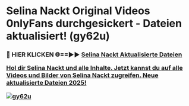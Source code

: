 # Selina Nackt Original Videos 0nlyFans durchgesickert - Dateien aktualisiert! (gy62u)

<h3>🔴 HIER KLICKEN 🌐==►► <a href="https://tinyurl.com/h6vf6nb8" rel="nofollow">Selina Nackt Aktualisierte Dateien

Hol dir Selina Nackt und alle Inhalte. Jetzt kannst du auf alle Videos und Bilder von Selina Nackt zugreifen. Neue aktualisierte Dateien 2025!

[![gy62u](https://i.imgur.com/sD4kR3V.gif)](https://tinyurl.com/h6vf6nb8)
